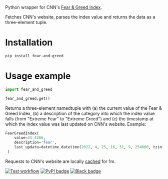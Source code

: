 Python wrapper for CNN's [Fear & Greed Index](https://money.cnn.com/data/fear-and-greed/).

Fetches CNN's website, parses the index value and returns the data as a three-element tuple.

# Installation

```bash
pip install fear-and-greed
```

# Usage example

```python
import fear_and_greed

fear_and_greed.get()
```

Returns a three-element namedtuple with (a) the current value of the Fear & Greed Index, (b) a description of the category into which the index value falls (from "Extreme Fear" to "Extreme Greed") and (c) the timestamp at which the index value was last updated on CNN's website. Example:

```python
FearGreedIndex(
    value=31.4266,
    description='fear',
    last_update=datetime.datetime(2022, 4, 25, 16, 51, 9, 254000, tzinfo=datetime.timezone.utc)),
 )
```

Requests to CNN's website are locally [cached](https://pypi.org/project/requests-cache/) for 1m.

[![Test workflow](https://github.com/vterron/fear-and-greed/actions/workflows/test.yml/badge.svg)](https://github.com/vterron/fear-and-greed/actions/workflows/test.yml)
[![PyPI badge](https://img.shields.io/pypi/v/fear-and-greed?color=blue)](https://pypi.org/project/fear-and-greed/)
[![Black badge](https://img.shields.io/badge/code%20style-black-000000.svg)](https://github.com/psf/black)
